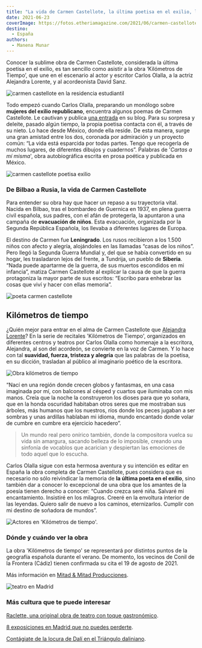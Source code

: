 ```yaml
---
title: "La vida de Carmen Castellote, la última poetisa en el exilio, llega al teatro"
date: 2021-06-23
coverImage: https://fotos.etheriamagazine.com/2021/06/carmen-castellote-mexico-1995.jpg
destino: 
  - España
authors: 
  - Manena Munar
---
```


Conocer la sublime obra de Carmen Castellote, considerada la última poetisa en el exilio, es tan sencillo como asistir a la obra ‘Kilómetros de Tiempo’, que une en el escenario al actor y escritor Carlos Olalla, a la actriz Alejandra Lorente, y al acordeonista David Sanz.

![carmen castellote en la residencia estudiantil](https://fotos.etheriamagazine.com/2021/06/carmen-castellote-amigos-checo.jpg "Carmen Castellote en la residencia estudiantil con dos amigos checos.")

Todo empezó cuando Carlos Olalla, preparando un monólogo sobre **mujeres del exilio 
republicano**, encuentra algunos poemas de Carmen Castellote. Le cautivan y publica [una 
entrada](http://www.carlosolalla.com/) en su blog. Para su sorpresa y deleite, pasado 
algún tiempo, la propia poetisa contacta con él, a través de su nieto. Lo hace desde 
México, donde ella reside. De esta manera, surge una gran amistad entre los dos, 
coronada por admiración y un proyecto común: “La vida está esparcida por todas partes. 
Tengo que recogerla de muchos lugares, de diferentes dibujos y cuadernos”. Palabras de 
'_Cartas a mí misma_', obra autobiográfica escrita en prosa poética y publicada en 
México. 

![carmen castellote poetisa exilio](https://fotos.etheriamagazine.com/2021/06/carmen-castellote-1964.jpg "Carmen Castellote en sus mesa de trabajo de la editorial UTEHA (1964)")

### De Bilbao a Rusia, la vida de Carmen Castellote

Para entender su obra hay que hacer un repaso a su trayectoria vital. Nacida en Bilbao, 
tras el bombardeo de Guernica en 1937, en plena guerra civil española, sus padres, con 
el afán de protegerla, la apuntaron a una campaña de **evacuación de niños**. Esta 
evacuación, organizada por la Segunda República Española, los llevaba a diferentes 
lugares de Europa. 

El destino de Carmen fue **Leningrado**. Los rusos recibieron a los 1.500 niños con 
afecto y alegría, alojándoles en las llamadas “casas de los niños”. Pero llegó la 
Segunda Guerra Mundial y, del que se había convertido en su hogar, les trasladaron lejos 
del frente, a Tundrija, un pueblo de **Siberia**. “Nada puede apartarme de la guerra, de 
sus muertos escondidos en mi infancia”, matiza Carmen Castellote al explicar la causa de 
que la guerra protagoniza la mayor parte de sus escritos: “Escribo para enhebrar las 
cosas que viví y hacer con ellas memoria”. 

![poeta carmen castellote](https://fotos.etheriamagazine.com/2021/06/fotos-poetisa-carmen-castellote.jpg "Poetisa Carmen Castellote.")

## Kilómetros de tiempo

¿Quién mejor para entrar en el alma de Carmen Castellote que [Alejandra 
Lorente](https://www.instagram.com/alepunki?)? En la serie de recitales 'Kilómetros de 
Tiempo', organizados en diferentes centros y teatros por Carlos Olalla como homenaje a 
la escritora, Alejandra, al son del acordeón, se convierte en la voz de Carmen. Y lo 
hace con tal **suavidad, fuerza, tristeza y alegría** que las palabras de la poetisa, en 
su dicción, trasladan al público al imaginario poético de la escritora. 

![Obra kilómetros de tiempo](https://fotos.etheriamagazine.com/2021/06/teatro-kilometros-de-tiempo.jpg "Alejandra Lorente, David Sanz y Carlos Olalla. © Jorge A. Munar")

“Nací en una región donde crecen globos y fantasmas, en una casa imaginada por mí, con 
balcones al césped y cuartos que iluminaba con mis manos. Creía que la noche la 
construyeron los dioses para que yo soñara, que en la honda oscuridad habitaban otros 
seres que me mostraban sus árboles, más humanos que los nuestros, ríos donde los peces 
jugaban a ser sombras y unas ardillas hablaban mi idioma, mundo encantado donde volar de 
cumbre en cumbre era ejercicio hacedero”. 

> Un mundo real pero onírico también, donde la compositora vuelca su vida sin amargura, 
> sacando belleza de lo imposible, creando una sinfonía de vocablos que acarician y 
> despiertan las emociones de todo aquel que lo escucha. 

Carlos Olalla sigue con esta hermosa aventura y su intención es editar en España la obra 
completa de Carmen Castellote, pues considera que es necesario no sólo reivindicar la 
memoria de **la última poeta en el exilio**, sino también dar a conocer lo excepcional 
de una obra que los amantes de la poesía tienen derecho a conocer: “Cuando crezca seré 
niña. Salvaré mi encantamiento. Insistiré en los milagros. Creeré en la envoltura 
interior de las leyendas. Quiero salir de nuevo a los caminos, eternizarlos. Cumplir con 
mi destino de soñadora de mundos”. 

![Actores en 'Kilómetros de tiempo'.](https://fotos.etheriamagazine.com/2021/06/teatro-kilometros-de-tiempo-actores.jpg "Actores en 'Kilómetros de tiempo'. © Jorge A. Munar")

### Dónde y cuándo ver la obra

La obra 'Kilómetros de tiempo' se representará por distintos puntos de la geografía 
española durante el verano. De momento, los vecinos de Conil de la Frontera (Cádiz) 
tienen confirmada su cita el 19 de agosto de 2021. 

Más información en [Mitad & Mitad 
Producciones](https://mitadymitadproducciones.com/kilometrosdetiempo/). 

![teatro en Madrid](https://fotos.etheriamagazine.com/2021/06/KILOMETROS-DE-TIEMPO-CARTEL.jpg "Obra de teatro 'KIlómetros de tiempo'.")

### Más cultura que te puede interesar

[Raclette, una original obra de teatro con toque 
gastronómico](https://etheriamagazine.com/2021/06/10/raclette-una-obra-de-teatro-con-toque-gastronomico-en-madrid/). 

[8 exposiciones en Madrid que no puedes 
perderte](https://etheriamagazine.com/2021/05/27/nuevas-exposiciones-en-madrid-verano-2021/). 

[Contágiate de la locura de Dalí en el Triángulo 
daliniano](https://etheriamagazine.com/2021/04/21/visitas-imprescindibles-triangulo-daliniano-ampurdan-girona/).
